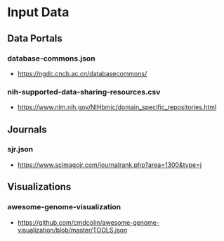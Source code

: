 # Input Data

## Data Portals
### database-commons.json
- https://ngdc.cncb.ac.cn/databasecommons/

### nih-supported-data-sharing-resources.csv
- https://www.nlm.nih.gov/NIHbmic/domain_specific_repositories.html

## Journals
### sjr.json
- https://www.scimagojr.com/journalrank.php?area=1300&type=j

## Visualizations
### awesome-genome-visualization
- https://github.com/cmdcolin/awesome-genome-visualization/blob/master/TOOLS.json